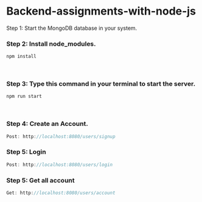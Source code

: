 # Backend-assignments-with-node-js


Step 1: Start the MongoDB database in your system.

<h3>Step 2: Install node_modules.</h3>

```Javascript
npm install
```
<br/>

<h3>Step 3: Type this command in your terminal to start the server.</h3>

```Javascript
npm run start
```

<br/>

<h3>Step 4: Create an Account.</h3>

```Javascript
Post: http://localhost:8080/users/signup
```

<h3>Step 5: Login</h3>

```Javascript
Post: http://localhost:8080/users/login
```

<h3>Step 5: Get all account</h3>

```Javascript
Get: http://localhost:8080/users/account
```
